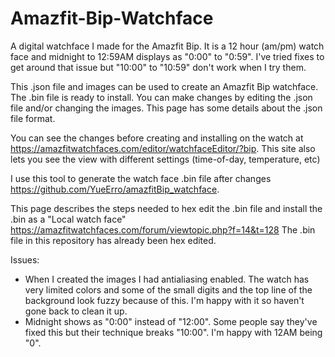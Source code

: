 # Amazfit-Bip-Watchface
A digital watchface I made for the Amazfit Bip.  It is a 12 hour (am/pm) watch face and midnight to 12:59AM displays as "0:00" to "0:59".  I've tried fixes to get around that issue but "10:00" to "10:59" don't work when I try them.

This .json file and images can be used to create an Amazfit Bip watchface.  
The .bin file is ready to install.  You can make changes by editing the
.json file and/or changing the images.  This page has some details about the .json file format.

You can see the changes before creating and installing on the watch at https://amazfitwatchfaces.com/editor/watchfaceEditor/?bip.
This site also lets you see the view with different settings (time-of-day, temperature, etc)

I use this tool to generate the watch face .bin file after changes https://github.com/YueErro/amazfitBip_watchface.

This page describes the steps needed to hex edit the .bin file 
and install the .bin as a "Local watch face"  
https://amazfitwatchfaces.com/forum/viewtopic.php?f=14&t=128
The .bin file in this repository has already been hex edited.

Issues:
* When I created the images I had antialiasing enabled.  The watch has very limited colors and some of the small digits and the top line of the background look fuzzy because of this.  I'm happy with it so haven't gone back to clean it up.
* Midnight shows as "0:00" instead of "12:00".  Some people say they've fixed this but their technique breaks "10:00".  I'm happy with 12AM being "0".
